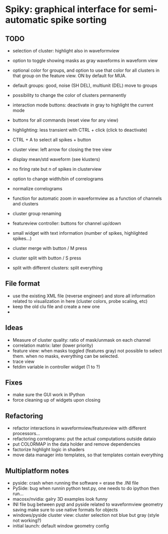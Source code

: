 Spiky: graphical interface for semi-automatic spike sorting
===========================================================

TODO
----  

  * selection of cluster: highlight also in waveformview
  * option to toggle showing masks as gray waveforms in waveform view
  
  * optional color for groups, and option to use that color for all clusters
    in that group on the feature view. ON by default for MUA.
  * default groups: good, noise (SH DEL), multiunit (DEL) move to groups
  * possibility to change the color of clusters permanently
  
  * interaction mode buttons: deactivate in gray to highlight the current mode
  * buttons for all commands (reset view for any view)
  * highlighting: less transient with CTRL + click (click to deactivate)
  * CTRL + A to select all spikes + button
  * cluster view: left arrow for closing the tree view
  
  * display mean/std waveform (see klusters)
  * no firing rate but n of spikes in clusterview
  * option to change width/bin of correlograms
  * normalize correlograms

  * function for automatic zoom in waveformview as a function of
    channels and clusters
  * cluster group renaming
  * featureview controller: buttons for channel up/down
  * small widget with text information (number of spikes, highlighted spikes...)
  * cluster merge with button / M press
  * cluster split with button / S press
  * split with different clusters: split everything
  
  
File format
-----------

  * use the existing XML file (reverse engineer) and store all information
    related to visualization in here (cluster colors, probe scaling, etc)
  * keep the old clu file and create a new one
  * 
  
  
Ideas
-----
  
  * Measure of cluster quality: ratio of mask/unmask on each channel
  * correlation matrix: later (lower priority)
  * feature view: when masks toggled (features gray) not possible to select
    them. when no masks, everything can be selected.
  * trace view
  * fetdim variable in controller widget (1 to ?)


Fixes
-----

  * make sure the GUI work in IPython
  * force cleaning up of widgets upon closing

  
Refactoring
-----------

  * refactor interactions in waveformview/featureview with different
    processors...
  * refactoring correlograms: put the actual computations outside dataio
  * put COLORMAP in the data holder and remove dependencies 
  * factorize highlight logic in shaders  
  * move data manager into templates, so that templates contain everything


Multiplatform notes
-------------------

  * pyside: crash when running the software = erase the .INI file
  * PySide: bug when runnin python test.py, one needs to do ipython then run...
  * macosx/nvidia: galry 3D examples look funny
  * INI file bug between pyqt and pyside related to waveformview geometry saving
    make sure to use native formats for objects
  * windows/pyside cluster view: cluster selection not blue but gray (style not working?)
  * initial launch: default window geometry config

  